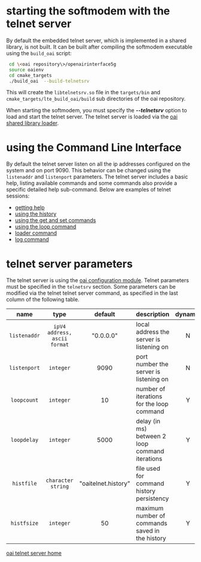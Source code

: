 # starting the softmodem with the telnet server  
By default the embedded telnet server, which is implemented in a shared library, is not built. It can be built after compiling the softmodem executable using the `build_oai` script:

```bash
 cd \<oai repository\>/openairinterface5g  
 source oaienv  
 cd cmake_targets  
 ./build_oai  --build-telnetsrv  
```

This will create the `libtelnetsrv.so` file in the `targets/bin` and `cmake_targets/lte_build_oai/build` sub directories of the oai repository.

When starting the softmodem, you must specify the **_\-\-telnetsrv_** option to load and start the telnet server. The telnet server is loaded via the [oai shared library loader](loader).

# using the Command Line Interface  
By default the telnet server listen on all the ip addresses configured on the system and on port 9090.  This behavior can be changed using the `listenaddr` and `listenport` parameters. 
The telnet server includes a basic help, listing available commands and some commands also provide a specific detailed help sub-command.
Below are  examples of telnet sessions:  

*  [getting help](telnethelp)
*  [using the history](telnethist)
*  [using the get and set commands](telnetgetset)
*  [using the loop command](telnetloop)
*  [loader command](telnetloader)
*  [log command](telnetlog)  

# telnet server parameters
The telnet server is using the [oai configuration module](Config/Rtusage). Telnet parameters must be specified in the `telnetsrv` section. Some parameters can be modified via the telnet telnet server command, as specified in the last column of the following table.

| name | type | default | description | dynamic |
|:---:|:---:|:---:|:----|:----:|
| `listenaddr` | `ipV4 address, ascii format` | "0.0.0.0" | local address the server is listening on| N |
| `listenport` | `integer` | 9090 | port number the server is listening on | N |
| `loopcount` | `integer` | 10 | number of iterations for the loop command  | Y |
| `loopdelay` | `integer` | 5000 | delay (in ms) between 2 loop command iterations  | Y |
| `histfile` | `character string` | "oaitelnet.history" | file used for command history persistency | Y |
| `histfsize` | `integer` | 50 | maximum number of commands saved in the history | Y |

[oai telnet server home](telnetsrv)